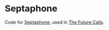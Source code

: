 # Septaphone
Code for [Septaphone](https://github.com/user-attachments/files/16766379/switchboardManual.pdf), used in [The Future Calls](https://www.vthunt.com/past-hunts/hunt-2024/ritual-3).

